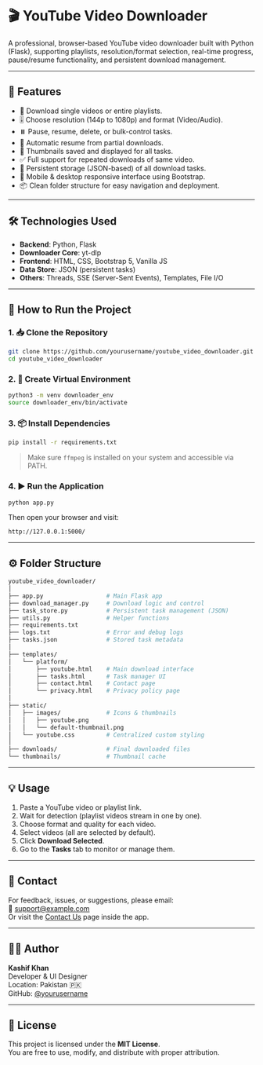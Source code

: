 # 🎬 YouTube Video Downloader

A professional, browser-based YouTube video downloader built with Python (Flask), supporting playlists, resolution/format selection, real-time progress, pause/resume functionality, and persistent download management.

---

## 📌 Features

- 🎥 Download single videos or entire playlists.
- 🎚️ Choose resolution (144p to 1080p) and format (Video/Audio).
- ⏸️ Pause, resume, delete, or bulk-control tasks.
- 🔄 Automatic resume from partial downloads.
- 📂 Thumbnails saved and displayed for all tasks.
- ✅ Full support for repeated downloads of same video.
- 📁 Persistent storage (JSON-based) of all download tasks.
- 📱 Mobile & desktop responsive interface using Bootstrap.
- 📦 Clean folder structure for easy navigation and deployment.

---

## 🛠️ Technologies Used

- **Backend**: Python, Flask
- **Downloader Core**: yt-dlp
- **Frontend**: HTML, CSS, Bootstrap 5, Vanilla JS
- **Data Store**: JSON (persistent tasks)
- **Others**: Threads, SSE (Server-Sent Events), Templates, File I/O

---

## 🚀 How to Run the Project

### 1. 📥 Clone the Repository

```bash
git clone https://github.com/yourusername/youtube_video_downloader.git
cd youtube_video_downloader
```

### 2. 🐍 Create Virtual Environment

```bash
python3 -m venv downloader_env
source downloader_env/bin/activate
```

### 3. 📦 Install Dependencies

```bash
pip install -r requirements.txt
```

> Make sure `ffmpeg` is installed on your system and accessible via PATH.

### 4. ▶️ Run the Application

```bash
python app.py

```

Then open your browser and visit:

```baash
http://127.0.0.1:5000/

```

---

## ⚙️ Folder Structure

```bash
youtube_video_downloader/
│
├── app.py                  # Main Flask app
├── download_manager.py     # Download logic and control
├── task_store.py           # Persistent task management (JSON)
├── utils.py                # Helper functions
├── requirements.txt
├── logs.txt                # Error and debug logs
├── tasks.json              # Stored task metadata
│
├── templates/
│   └── platform/
│       ├── youtube.html    # Main download interface
│       ├── tasks.html      # Task manager UI
│       ├── contact.html    # Contact page
│       └── privacy.html    # Privacy policy page
│
├── static/
│   ├── images/             # Icons & thumbnails
│   │   ├── youtube.png
│   │   └── default-thumbnail.png
│   └── youtube.css         # Centralized custom styling
│
├── downloads/              # Final downloaded files
└── thumbnails/             # Thumbnail cache
```

---

## 💡 Usage

1. Paste a YouTube video or playlist link.
2. Wait for detection (playlist videos stream in one by one).
3. Choose format and quality for each video.
4. Select videos (all are selected by default).
5. Click **Download Selected**.
6. Go to the **Tasks** tab to monitor or manage them.

---

## 📩 Contact

For feedback, issues, or suggestions, please email:  
📧 <support@example.com>  
Or visit the [Contact Us](/contact) page inside the app.

---

## 👨‍💻 Author

**Kashif Khan**  
Developer & UI Designer  
Location: Pakistan 🇵🇰  
GitHub: [@yourusername](https://github.com/yourusername)

---

## 📄 License

This project is licensed under the **MIT License**.  
You are free to use, modify, and distribute with proper attribution.
